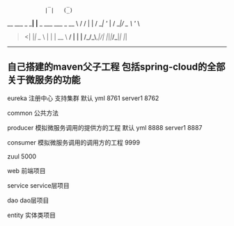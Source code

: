                 _     _                
                | |   (_)
 __  ___   _ ___| |__  _ ___  ___ _ __
 \ \/ / | | / __| '_ \| / __|/ _ \ '_ \
  >  <| |_| \__ \ | | | \__ \  __/ | | |
 /_/\_\\__,_|___/_| |_|_|___/\___|_| |_|
                                                         
----------------------
自己搭建的maven父子工程  包括spring-cloud的全部关于微服务的功能
-------------
eureka 注册中心  支持集群  默认 yml 8761 server1 8762

common 公共方法

producer 模拟微服务调用的提供方的工程  默认 yml 8888 server1 8887

consumer 模拟微服务调用的调用方的工程  9999

zuul 5000

web 前端项目

service service层项目

dao dao层项目

entity 实体类项目
